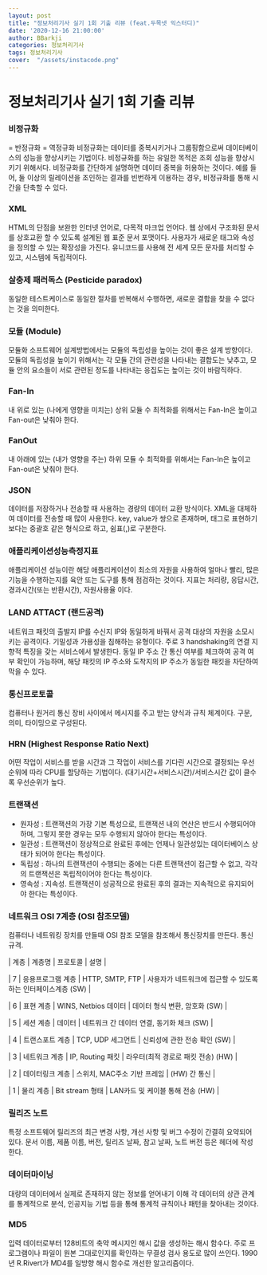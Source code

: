 ```yaml
---
layout: post
title: "정보처리기사 실기 1회 기출 리뷰 (feat.두목넷 익스터디)"
date: '2020-12-16 21:00:00'
author: BBarkji
categories: 정보처리기사
tags: 정보처리기사
cover:  "/assets/instacode.png"
---
```




# 정보처리기사 실기 1회 기출 리뷰



### 비정규화 
= 반정규화 = 역정규화
비정규화는 데이터를 중복시키거나 그룹핑함으로써 데이터베이스의 성능을 향상시키는 기법이다. 비정규화를 하는 유일한 목적은 조회 성능을 향상시키기 위해서다. 비정규화를 간단하게 설명하면 데이터 중복을 허용하는 것이다. 예를 들어, 둘 이상의 릴레이션을 조인하는 결과를 빈번하게 이용하는 경우, 비정규화를 통해 시간을 단축할 수 있다.



### XML
HTML의 단점을 보완한 인터넷 언어로, 다목적 마크업 언어다. 웹 상에서 구조화된 문서를 상호교환 할 수 있도록 설계된 웹 표준 문서 포맷이다. 사용자가 새로운 태그와 속성을 정의할 수 있는 확장성을 가진다. 유니코드를 사용해 전 세계 모든 문자를 처리할 수 있고, 시스템에 독립적이다.



### 살충제 패러독스 (Pesticide paradox)
동일한 테스트케이스로 동일한 절차를 반복해서 수행하면, 새로운 결함을 찾을 수 없다는 것을 의미한다. 



### 모듈 (Module)
모듈화 소프트웨어 설계방법에서는 모듈의 독립성을 높이는 것이 좋은 설계 방향이다.
모듈의 독립성을 높이기 위해서는 각 모듈 간의 관련성을 나타내는 결합도는 낮추고, 모듈 안의 요소들이 서로 관련된 정도를 나타내는 응집도는 높이는 것이 바람직하다.



### Fan-In
내 위로 있는 (나에게 영향을 미치는) 상위 모듈 수
최적화를 위해서는 Fan-In은 높이고 Fan-out은 낮춰야 한다.



### FanOut
내 아래에 있는 (내가 영향을 주는) 하위 모듈 수
최적화를 위해서는 Fan-In은 높이고 Fan-out은 낮춰야 한다.



### JSON
데이터를 저장하거나 전송할 때 사용하는 경량의 데이터 교환 방식이다.
XML을 대체하여 데이터를 전송할 때 많이 사용한다. key, value가 쌍으로 존재하며, 태그로 표현하기 보다는 중괄호 같은 형식으로 하고, 쉼표(,)로 구분한다.



### 애플리케이션성능측정지표
애플리케이션 성능이란 해당 애플리케이션이 최소의 자원을 사용하여 얼마나 빨리, 많은 기능을 수행하는지를 육안 또는 도구를 통해 점검하는 것이다. 지표는 처리량, 응답시간, 경과시간(또는 반환시간), 자원사용율 이다.



### LAND ATTACT (랜드공격)
네트워크 패킷의 출발지 IP를 수신지 IP와 동일하게 바꿔서 공격 대상의 자원을 소모시키는 공격이다. 기밀성과 가용성을 침해하는 유형이다. 주로 3 handshaking의 연결 지향적 특징을 갖는 서비스에서 발생한다. 동일 IP 주소 간 통신 여부를 체크하여 공격 여부 확인이 가능하며, 해당 패킷의 IP 주소와 도착지의 IP 주소가 동일한 패킷을 차단하여 막을 수 있다.



### 통신프로토콜
컴퓨터나 원거리 통신 장비 사이에서 메시지를 주고 받는 양식과 규칙 체계이다. 
구문, 의미, 타이밍으로 구성된다.



### HRN (Highest Response Ratio Next)
어떤 작업이 서비스를 받을 시간과 그 작업이 서비스를 기다린 시간으로 결정되는 우선순위에 따라 CPU를 할당하는 기법이다. (대기시간+서비스시간)/서비스시간 값이 클수록 우선순위가 높다.



### 트랜잭션
* 원자성 : 트랜잭션의 가장 기본 특성으로, 트랜잭션 내의 연산은 반드시 수행되어야 하며, 그렇지 못한 경우는 모두 수행되지 않아야 한다는 특성이다.
* 일관성 : 트랜잭션이 정상적으로 완료된 후에는 언제나 일관성있는 데이터베이스 상태가 되어야 한다는 특성이다.
* 독립성 : 하나의 트랜잭션이 수행되는 중에는 다른 트랜잭션이 접근할 수 없고, 각각의 트랜잭션은 독립적이어야 한다는 특성이다.
* 영속성 : 지속성. 트랜잭션이 성공적으로 완료된 후의 결과는 지속적으로 유지되어야 한다는 특성이다.



### 네트워크 OSI 7계층 (OSI 참조모델)
컴퓨터나 네트워킹 장치를 만들때 OSI 참조 모델을 참조해서 통신장치를 만든다. 통신 규격.

| 계층 | 계층명 | 프로토콜 | 설명 |

| 7 | 응용프로그램 계층 | HTTP, SMTP, FTP | 사용자가 네트워크에 접근할 수 있도록 하는 인터페이스계층 (SW) |

| 6 | 표현 계층 | WINS, Netbios 데이터 | 데이터 형식 변환, 암호화 (SW) |

| 5 | 세션 계층 | 데이터 | 네트워크 간 데이터 연결, 동기화 체크 (SW) |

| 4 | 트랜스포트 계층 | TCP, UDP 세그먼트 | 신뢰성에 관한 전송 확인 (SW) |

| 3 | 네트워크 계층 | IP, Routing 패킷 | 라우터(최적 경로로 패킷 전송) (HW) |

| 2 | 데이터링크 계층 | 스위치, MAC주소 기반 프레임 | (HW) 간 통신 |

| 1 | 물리 계층 | Bit stream 형태 | LAN카드 및 케이블 통해 전송 (HW) |



### 릴리즈 노트
특정 소프트웨어 릴리즈의 최근 변경 사항, 개선 사항 및 버그 수정이 간결히 요약되어 있다. 문서 이름, 제품 이름, 버전, 릴리즈 날짜, 참고 날짜, 노트 버전 등은 헤더에 작성한다.



### 데이터마이닝
대량의 데이터에서 실제로 존재하지 않는 정보를 얻어내기 이해 각 데이터의 상관 관계를 통계적으로 분석, 인공지능 기법 등을 통해 통계적 규칙이나 패턴을 찾아내는 것이다.



### MD5
입력 데이터로부터 128비트의 축약 메시지인 해시 값을 생성하는 해시 함수다. 주로 프로그램이나 파일이 원본 그대로인지를 확인하는 무결성 검사 용도로 많이 쓰인다. 1990년 R.Rivert가 MD4를 일방향 해시 함수로 개선한 알고리즘이다.
